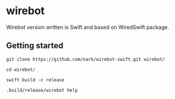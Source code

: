 # wirebot

Wirebot version written is Swift and based on WiredSwift package.

## Getting started

	git clone https://github.com/nark/wirebot-swift.git wirebot/

	cd wirebot/

	swift build -c release

	.build/release/wirebot help